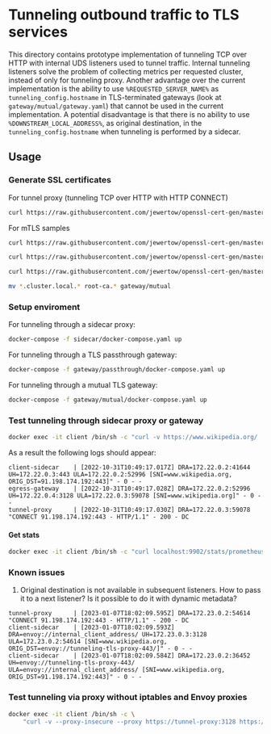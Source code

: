 # Tunneling outbound traffic to TLS services

This directory contains prototype implementation of tunneling TCP over HTTP with internal UDS listeners used to tunnel traffic.
Internal tunneling listeners solve the problem of collecting metrics per requested cluster, instead of only for tunneling proxy.
Another advantage over the current implementation is the ability to use `%REQUESTED_SERVER_NAME%` as `tunneling_config.hostname`
in TLS-terminated gateways (look at `gateway/mutual/gateway.yaml`) that cannot be used in the current implementation.
A potential disadvantage is that there is no ability to use `%DOWNSTREAM_LOCAL_ADDRESS%`, as original destination,
in the `tunneling_config.hostname` when tunneling is performed by a sidecar.

## Usage

### Generate SSL certificates
For tunnel proxy (tunneling TCP over HTTP with HTTP CONNECT)
```sh
curl https://raw.githubusercontent.com/jewertow/openssl-cert-gen/master/tls.sh | sh -s - --subject="tunnel-proxy"
```
For mTLS samples
```sh
curl https://raw.githubusercontent.com/jewertow/openssl-cert-gen/master/tls.sh | sh -s - --subject="cluster.local" --root-cert

curl https://raw.githubusercontent.com/jewertow/openssl-cert-gen/master/tls.sh | sh -s - --subject="client.default.svc.cluster.local" --root-cert-path=root-ca.crt --root-key-path=root-ca.key

curl https://raw.githubusercontent.com/jewertow/openssl-cert-gen/master/tls.sh | sh -s - --subject="egress-gateway.istio-system.svc.cluster.local" --root-cert-path=root-ca.crt --root-key-path=root-ca.key

mv *.cluster.local.* root-ca.* gateway/mutual
```

### Setup enviroment
For tunneling through a sidecar proxy:
```sh
docker-compose -f sidecar/docker-compose.yaml up
```
For tunneling through a TLS passthrough gateway:
```sh
docker-compose -f gateway/passthrough/docker-compose.yaml up
```
For tunneling through a mutual TLS gateway:
```sh
docker-compose -f gateway/mutual/docker-compose.yaml up
```

### Test tunneling through sidecar proxy or gateway
```sh
docker exec -it client /bin/sh -c "curl -v https://www.wikipedia.org/ | grep -o \"<title>.*</title>\""
```
As a result the following logs should appear:
```log
client-sidecar    | [2022-10-31T10:49:17.017Z] DRA=172.22.0.2:41644 UH=172.22.0.3:443 ULA=172.22.0.2:52996 [SNI=www.wikipedia.org, ORIG_DST=91.198.174.192:443]" - 0 - -
egress-gateway    | [2022-10-31T10:49:17.028Z] DRA=172.22.0.2:52996 UH=172.22.0.4:3128 ULA=172.22.0.3:59078 [SNI=www.wikipedia.org]" - 0 - -
tunnel-proxy      | [2022-10-31T10:49:17.030Z] DRA=172.22.0.3:59078 "CONNECT 91.198.174.192:443 - HTTP/1.1" - 200 - DC
```
#### Get stats
```sh
docker exec -it client /bin/sh -c "curl localhost:9902/stats/prometheus"
```

### Known issues
1. Original destination is not available in subsequent listeners. How to pass it to a next listener? Is it possible to do it with dynamic metadata?
```log
tunnel-proxy      | [2023-01-07T18:02:09.595Z] DRA=172.23.0.2:54614 "CONNECT 91.198.174.192:443 - HTTP/1.1" - 200 - DC
client-sidecar    | [2023-01-07T18:02:09.593Z] DRA=envoy://internal_client_address/ UH=172.23.0.3:3128 ULA=172.23.0.2:54614 [SNI=www.wikipedia.org, ORIG_DST=envoy://tunneling-tls-proxy-443/]" - 0 - -
client-sidecar    | [2023-01-07T18:02:09.584Z] DRA=172.23.0.2:36452 UH=envoy://tunneling-tls-proxy-443/ ULA=envoy://internal_client_address/ [SNI=www.wikipedia.org, ORIG_DST=91.198.174.192:443]" - 0 - -
```

### Test tunneling via proxy without iptables and Envoy proxies
```sh
docker exec -it client /bin/sh -c \
    "curl -v --proxy-insecure --proxy https://tunnel-proxy:3128 https://www.wikipedia.org/ | grep -o \"<title>.*</title>\""
```
